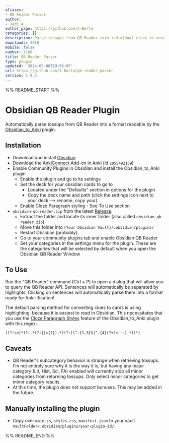 ```yaml
---
aliases:
- QB Reader Parser
author:
- Jedi_4
author_page: https://github.com/J-Barta
categories: []
description: Parse tossups from QB Reader into individual clues to send to Anki.
downloads: 2918
mobile: false
number: 1166
title: QB Reader Parser
type: plugin
updated: '2024-05-06T19:56:07'
url: https://github.com/J-Barta/qb-reader-parser
version: 1.9.5
---
```


%% README_START %%

# Obsidian QB Reader Plugin

Automatically parse tossups from QB Reader into a format readable by the [Obsidian_to_Anki](https://github.com/Pseudonium/Obsidian_to_Anki) plugin.

## Installation
- Download and install [Obsidian](https://obsidian.md)
- Download the [AnkiConnect](https://ankiweb.net/shared/info/2055492159) Add-on in Anki (id `2055492159`)
- Enable Community Plugins in Obsidian and install the Obsidian_to_Anki plugin
  - Enable the plugin and go to its settings
  - Set the deck for your obsidian cards to go to
    - Located under the "Defaults" section in options for the plugin
    - Copy the deck name and path (click the settings icon next to your deck --> rename, copy your)
  - Enable Cloze Paragraph styling - See To Use section 
- `obsidian-qb-reader.zip` from the latest [Release](https://github.com/J-Barta/obsidian-qb-reader/releases/latest).
  - Extract the folder and locate its inner folder (also called `obsidian-qb-reader.zip`)
  - Move this folder into `{Your Obsidian Vault}/.obsidian/plugins/`
  - Restart Obsidian (probably).
  - Go to your community plugins tab and enable Obsidian QB Reader
  - Set your categories in the settings menu for the plugin. These are the categories that will be selected by default when you open the Obsidian QB Reader Window

## To Use
Run the "QB Reader" command (Ctrl + P) to open a dialog that will allow you to query the QB Reader API. Sentences will automatically be separated by highlights. Clicking on sentences will automatically parse them into a format ready for Anki-ification!

The default parsing method for converting clues to cards is using highlighting, because it is easiest to read in Obsidian. This necessitates that you use the [Cloze Paragraph Styles](https://github.com/Pseudonium/Obsidian_to_Anki/wiki/Cloze-Paragraph-style) feature of the Obsidian_to_Anki plugin with this regex: 

```
((?:\n)*(?:.*(?:{|={2}).*)(?:(\^.{1,3}$|^.{4}(?<!<!--).*))*)
```

## Caveats
- QB Reader's subcategory behavior is strange when retrieving tossups. I'm not entirely sure why it is the way it is, but having any major category (Lit, Hist, Sci, FA) enabled will currently stop all minor categories from returning tossups. Only select minor categories to get minor category results.
- At this time, the plugin does not support bonuses. This may be added in the future.

## Manually installing the plugin

- Copy over `main.js`, `styles.css`, `manifest.json` to your vault `VaultFolder/.obsidian/plugins/your-plugin-id/`.




%% README_END %%